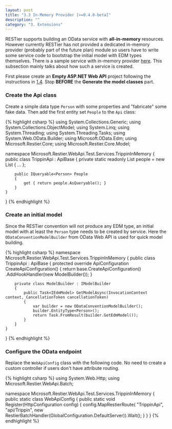 ```yaml
---
layout: post
title: "3.3 In-Memory Provider [>=0.4.0-beta]"
description: ""
category: "3. Extensions"
---
```


RESTier supports building an OData service with **all-in-memory** resources. However currently RESTier has not provided a dedicated in-memory provider (probably part of the future plan) module so users have to write some service code to bootstrap the initial model with EDM types themselves. There is a sample service with in-memory provider [here](https://github.com/OData/RESTier/tree/apidev/test/ODataEndToEndTests/Microsoft.Restier.WebApi.Test.Services.TrippinInMemory). This subsection mainly talks about how such a service is created.

First please create an **Empty ASP.NET Web API** project following the instructions in [1.4](http://odata.github.io/RESTier/#01-04-Bootstrap). Stop **BEFORE** the **Generate the model classes** part.

### Create the Api class
Create a simple data type `Person` with some properties and "fabricate" some fake data. Then add the first entity set `People` to the `Api` class:

{% highlight csharp %}
using System.Collections.Generic;
using System.Collections.ObjectModel;
using System.Linq;
using System.Threading;
using System.Threading.Tasks;
using System.Web.OData.Builder;
using Microsoft.OData.Edm;
using Microsoft.Restier.Core;
using Microsoft.Restier.Core.Model;

namespace Microsoft.Restier.WebApi.Test.Services.TrippinInMemory
{
    public class TrippinApi : ApiBase
    {
        private static readonly List<Person> people = new List<Person>
        {
            ...
        };

        public IQueryable<Person> People
        {
            get { return people.AsQueryable(); }
        }
    }
}
{% endhighlight %}

### Create an initial model
Since the RESTier convention will not produce any EDM type, an initial model with at least the `Person` type needs to be created by service. Here the `ODataConventionModelBuilder` from OData Web API is used for quick model building.

{% highlight csharp %}
namespace Microsoft.Restier.WebApi.Test.Services.TrippinInMemory
{
    public class TrippinApi : ApiBase
    {
        protected override ApiConfiguration CreateApiConfiguration()
        {
            return base.CreateApiConfiguration()
                .AddHookHandler<IModelBuilder>(new ModelBuilder());
        }

        private class ModelBuilder : IModelBuilder
        {
            public Task<IEdmModel> GetModelAsync(InvocationContext context, CancellationToken cancellationToken)
            {
                var builder = new ODataConventionModelBuilder();
                builder.EntityType<Person>();
                return Task.FromResult(builder.GetEdmModel());
            }
        }
    }
}
{% endhighlight %}

### Configure the OData endpoint
Replace the `WebApiConfig` class with the following code. No need to create a custom controller if users don't have attribute routing.

{% highlight csharp %}
using System.Web.Http;
using Microsoft.Restier.WebApi.Batch;

namespace Microsoft.Restier.WebApi.Test.Services.TrippinInMemory
{
    public static class WebApiConfig
    {
        public static void Register(HttpConfiguration config)
        {
            config.MapRestierRoute<TrippinApi>(
                "TrippinApi",
                "api/Trippin",
                new RestierBatchHandler(GlobalConfiguration.DefaultServer)).Wait();
        }
    }
}
{% endhighlight %}